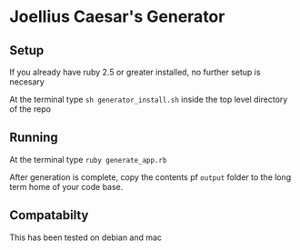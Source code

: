 # Joellius Caesar's Generator

## Setup

If you already have ruby 2.5 or greater installed, no further setup is necesary

At the terminal type `sh generator_install.sh` inside the top level directory of the repo

## Running

At the terminal type `ruby generate_app.rb`

After generation is complete, copy the contents pf `output` folder to the long term home of your code base.


## Compatabilty 

This has been tested on debian and mac

